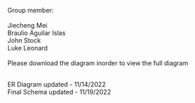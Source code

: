 Group member:<br /><br />
Jiecheng Mei<br />
Braulio Aguilar Islas<br />
John Stock<br />
Luke Leonard<br />
<br />
Please download the diagram inorder to view the full diagram<br />

<br />
ER Diagram updated - 11/14/2022<br />
Final Schema updated - 11/19/2022<br />

